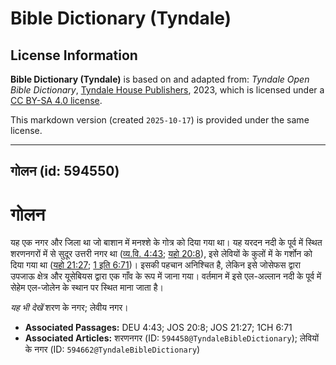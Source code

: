 # Bible Dictionary (Tyndale)

## License Information

**Bible Dictionary (Tyndale)** is based on and adapted from: _Tyndale Open Bible Dictionary_, [Tyndale House Publishers](https://tyndaleopenresources.com/), 2023, which is licensed under a [CC BY-SA 4.0 license](https://creativecommons.org/licenses/by-sa/4.0/legalcode.en).

This markdown version (created `2025-10-17`) is provided under the same license.



--------------------------------

## गोलन (id: 594550)

गोलन
====

यह एक नगर और जिला था जो बाशान में मनश्शे के गोत्र को दिया गया था। यह यरदन नदी के पूर्व में स्थित शरणनगरों में से सुदूर उत्तरी नगर था ([व्य.वि. 4:43](https://ref.ly/Deut4:43); [यहो 20:8](https://ref.ly/Josh20:8)), इसे लेवियों के कुलों में के गर्शोन को दिया गया था ([यहो 21:27](https://ref.ly/Josh21:27); [1 इति 6:71](https://ref.ly/1Chr6:71))। इसकी पहचान अनिश्चित है, लेकिन इसे जोसेफस द्वारा उपजाऊ क्षेत्र और यूसेबियस द्वारा एक गाँव के रूप में जाना गया। वर्तमान में इसे एल\-अल्लान नदी के पूर्व में सेहेम एल\-जोलेन के स्थान पर स्थित माना जाता है।

*यह भी देखें* शरण के नगर; लेवीय नगर।

* **Associated Passages:** DEU 4:43; JOS 20:8; JOS 21:27; 1CH 6:71
* **Associated Articles:** शरणनगर (ID: `594458@TyndaleBibleDictionary`); लेवियों के नगर (ID: `594662@TyndaleBibleDictionary`)

